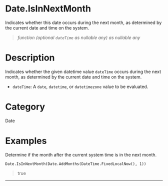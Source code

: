 # Date.IsInNextMonth
Indicates whether this date occurs during the next month, as determined by the current date and time on the system.
> _function (optional <code>dateTime</code> as nullable any) as nullable any_

# Description 
Indicates whether the given datetime value <code>dateTime</code> occurs during the next month, as determined by the current date and time on the system.
      <ul>
      <li><code>dateTime</code>: A <code>date</code>, <code>datetime</code>, or <code>datetimezone</code> value to be evaluated.</li>
      </ul>
# Category 
Date
# Examples 
Determine if the month after the current system time is in the next month.
```
Date.IsInNextMonth(Date.AddMonths(DateTime.FixedLocalNow(), 1))
```
> true
***

